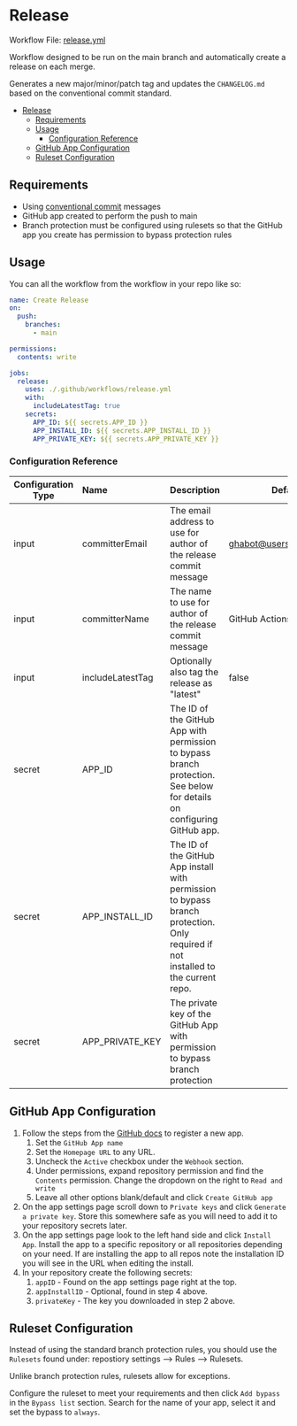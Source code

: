 # Release

Workflow File: [release.yml](../../../.github/workflows/release.yml)

Workflow designed to be run on the main branch and automatically create a release on each merge.

Generates a new major/minor/patch tag and updates the `CHANGELOG.md` based on the conventional commit standard.

<!-- TOC -->
* [Release](#release)
  * [Requirements](#requirements)
  * [Usage](#usage)
    * [Configuration Reference](#configuration-reference)
  * [GitHub App Configuration](#github-app-configuration)
  * [Ruleset Configuration](#ruleset-configuration)
<!-- TOC -->

## Requirements

- Using [conventional commit](https://www.conventionalcommits.org/en/) messages
- GitHub app created to perform the push to main
- Branch protection must be configured using rulesets so that the GitHub app you create has permission to bypass protection rules

## Usage

You can all the workflow from the workflow in your repo like so:

```yaml
name: Create Release
on:
  push:
    branches:
      - main

permissions:
  contents: write

jobs:
  release:
    uses: ./.github/workflows/release.yml
    with:
      includeLatestTag: true
    secrets:
      APP_ID: ${{ secrets.APP_ID }}
      APP_INSTALL_ID: ${{ secrets.APP_INSTALL_ID }}
      APP_PRIVATE_KEY: ${{ secrets.APP_PRIVATE_KEY }}
```

### Configuration Reference

| Configuration Type | Name             | Description                                                                                                                       | Default Value                   | Required |
|--------------------|:-----------------|-----------------------------------------------------------------------------------------------------------------------------------|---------------------------------|:---------|
| input              | committerEmail   | The email address to use for author of the release commit message                                                                 | ghabot@users.noreply.github.com | No       |
| input              | committerName    | The name to use for author of the release commit message                                                                          | GitHub Actions Bot              | No       |
| input              | includeLatestTag | Optionally also tag the release as "latest"                                                                                       | false                           | No       |
| secret             | APP_ID           | The ID of the GitHub App with permission to bypass branch protection. See below for details on configuring GitHub app.            |                                 | Yes      |
| secret             | APP_INSTALL_ID   | The ID of the GitHub App install with permission to bypass branch protection. Only required if not installed to the current repo. |                                 | No       |
| secret             | APP_PRIVATE_KEY  | The private key of the GitHub App with permission to bypass branch protection                                                     |                                 | Yes      |

## GitHub App Configuration

1. Follow the steps from the [GitHub docs](https://docs.github.com/en/apps/creating-github-apps/registering-a-github-app/registering-a-github-app) to register a new app.
    1. Set the `GitHub App name`
    2. Set the `Homepage URL` to any URL.
    3. Uncheck the `Active` checkbox under the `Webhook` section.
    4. Under permissions, expand repository permission and find the `Contents` permission. Change the dropdown on the right to `Read and write`
    5. Leave all other options blank/default and click `Create GitHub app`
2. On the app settings page scroll down to `Private keys` and click `Generate a private key`. Store this somewhere safe as you will need to add it to your repository secrets later.
3. On the app settings page look to the left hand side and click `Install App`. Install the app to a specific repository or all repositories depending on your need. If are installing the app to all repos note the installation ID you will see in the URL when editing the install.
4. In your repository create the following secrets:
    1. `appID` - Found on the app settings page right at the top.
    2. `appInstallID` - Optional, found in step 4 above.
    3. `privateKey` - The key you downloaded in step 2 above.

## Ruleset Configuration

Instead of using the standard branch protection rules, you should use the `Rulesets` found under: repostiory settings --> Rules --> Rulesets.

Unlike branch protection rules, rulesets allow for exceptions.

Configure the ruleset to meet your requirements and then click `Add bypass` in the `Bypass list` section. Search for the name of your app, select it and set the bypass to `always`.